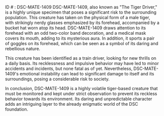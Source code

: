 ID # : DSC-MATE-1409
DSC-MATE-1409, also known as "The Tiger Driver," is a highly unique specimen that poses a significant risk to the surrounding population. This creature has taken on the physical form of a male tiger, with strikingly nerdy glasses emphasized by its forehead, accompanied by a bucket hat worn atop its head. DSC-MATE-1409 draws attention to its forehead with an odd two-color band decoration, and a medical mask covers its mouth, adding to its mysterious aura. In addition, it sports a pair of goggles on its forehead, which can be seen as a symbol of its daring and rebellious nature. 

This creature has been identified as a train driver, looking for new thrills on a daily basis. Its recklessness and impulsive behavior may have led to minor accidents and incidents, but none fatal as of yet. Nevertheless, DSC-MATE-1409's emotional instability can lead to significant damage to itself and its surroundings, posing a considerable risk to society. 

In conclusion, DSC-MATE-1409 is a highly volatile tiger-based creature that must be monitored and kept under strict observation to prevent its reckless behavior towards its environment. Its daring and unpredictable character adds an intriguing layer to the already enigmatic world of the DSC foundation.